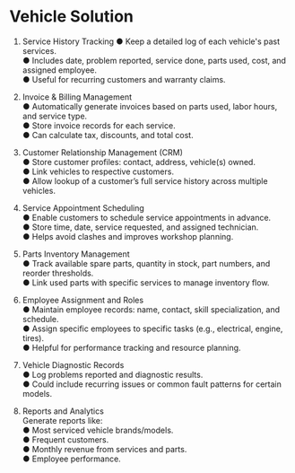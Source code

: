# Vehicle Solution

1. Service History Tracking 
● Keep a detailed log of each vehicle's past services.  
● Includes date, problem reported, service done, parts used, cost, and assigned employee.  
● Useful for recurring customers and warranty claims.  

2. Invoice & Billing Management  
● Automatically generate invoices based on parts used, labor hours, and service type.  
● Store invoice records for each service.  
● Can calculate tax, discounts, and total cost.  

3. Customer Relationship Management (CRM)  
● Store customer profiles: contact, address, vehicle(s) owned.  
● Link vehicles to respective customers.  
● Allow lookup of a customer’s full service history across multiple vehicles.  

4. Service Appointment Scheduling  
● Enable customers to schedule service appointments in advance.  
● Store time, date, service requested, and assigned technician.  
● Helps avoid clashes and improves workshop planning.  

5. Parts Inventory Management  
● Track available spare parts, quantity in stock, part numbers, and reorder thresholds.  
● Link used parts with specific services to manage inventory flow.  

6. Employee Assignment and Roles  
● Maintain employee records: name, contact, skill specialization, and schedule.  
● Assign specific employees to specific tasks (e.g., electrical, engine, tires).  
● Helpful for performance tracking and resource planning.  

7. Vehicle Diagnostic Records  
● Log problems reported and diagnostic results.  
● Could include recurring issues or common fault patterns for certain models.  

8. Reports and Analytics  
Generate reports like:  
● Most serviced vehicle brands/models.  
● Frequent customers.  
● Monthly revenue from services and parts.  
● Employee performance.
